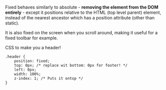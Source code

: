 Fixed behaves similarly to absolute - **removing the element from the DOM entirely** - except it positions relative to the HTML (top level parent) element, instead of the nearest ancestor which has a position attribute (other than static). 

It is also fixed on the screen when you scroll around, making it useful for a fixed toolbar for example.

CSS to make you a header!
```
.header {
	position: fixed;
	top: 0px; /* replace wit bottom: 0px for footer! */
	left: 0px;
	width: 100%;
	z-index: 1; /* Puts it ontop */
}
```